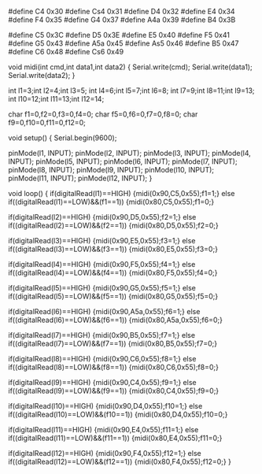 
#define C4 0x30
#define Cs4 0x31
#define D4 0x32
#define E4 0x34
#define F4 0x35
#define G4 0x37
#define A4a 0x39
#define B4 0x3B

#define C5 0x3C
#define D5 0x3E
#define E5 0x40
#define F5 0x41
#define G5 0x43
#define A5a 0x45
#define As5 0x46
#define B5 0x47
#define C6 0x48
#define Cs6 0x49

void midi(int cmd,int data1,int data2)
{
  Serial.write(cmd);
  Serial.write(data1);
  Serial.write(data2);
}

int l1=3;int l2=4;int l3=5;
int l4=6;int l5=7;int l6=8;
int l7=9;int l8=11;int l9=13;
int l10=12;int l11=13;int l12=14;

char f1=0,f2=0,f3=0,f4=0;
char f5=0,f6=0,f7=0,f8=0;
char f9=0,f10=0,f11=0,f12=0;

void setup()
{
  Serial.begin(9600);

  pinMode(l1, INPUT);
  pinMode(l2, INPUT);
  pinMode(l3, INPUT); 
  pinMode(l4, INPUT);
  pinMode(l5, INPUT);
  pinMode(l6, INPUT); 
  pinMode(l7, INPUT);
  pinMode(l8, INPUT);
  pinMode(l9, INPUT); 
  pinMode(l10, INPUT);
  pinMode(l11, INPUT);
  pinMode(l12, INPUT); 
}

void loop()
{
  if(digitalRead(l1)==HIGH)
  {midi(0x90,C5,0x55);f1=1;}
  else if((digitalRead(l1)==LOW)&&(f1==1))
  {midi(0x80,C5,0x55);f1=0;}
  

   if(digitalRead(l2)==HIGH)
  {midi(0x90,D5,0x55);f2=1;}
  else if((digitalRead(l2)==LOW)&&(f2==1))
  {midi(0x80,D5,0x55);f2=0;}

   if(digitalRead(l3)==HIGH)
  {midi(0x90,E5,0x55);f3=1;}
  else if((digitalRead(l3)==LOW)&&(f3==1))
  {midi(0x80,E5,0x55);f3=0;}

   if(digitalRead(l4)==HIGH)
  {midi(0x90,F5,0x55);f4=1;}
  else if((digitalRead(l4)==LOW)&&(f4==1))
  {midi(0x80,F5,0x55);f4=0;}

   if(digitalRead(l5)==HIGH)
  {midi(0x90,G5,0x55);f5=1;}
  else if((digitalRead(l5)==LOW)&&(f5==1))
  {midi(0x80,G5,0x55);f5=0;}

   if(digitalRead(l6)==HIGH)
  {midi(0x90,A5a,0x55);f6=1;}
  else if((digitalRead(l6)==LOW)&&(f6==1))
  {midi(0x80,A5a,0x55);f6=0;}

   if(digitalRead(l7)==HIGH)
  {midi(0x90,B5,0x55);f7=1;}
  else if((digitalRead(l7)==LOW)&&(f7==1))
  {midi(0x80,B5,0x55);f7=0;}

   if(digitalRead(l8)==HIGH)
  {midi(0x90,C6,0x55);f8=1;}
  else if((digitalRead(l8)==LOW)&&(f8==1))
  {midi(0x80,C6,0x55);f8=0;}

   if(digitalRead(l9)==HIGH)
  {midi(0x90,C4,0x55);f9=1;}
  else if((digitalRead(l9)==LOW)&&(f9==1))
  {midi(0x80,C4,0x55);f9=0;}

   if(digitalRead(l10)==HIGH)
  {midi(0x90,D4,0x55);f10=1;}
  else if((digitalRead(l10)==LOW)&&(f10==1))
  {midi(0x80,D4,0x55);f10=0;}

   if(digitalRead(l11)==HIGH)
  {midi(0x90,E4,0x55);f11=1;}
  else if((digitalRead(l11)==LOW)&&(f11==1))
  {midi(0x80,E4,0x55);f11=0;}

   if(digitalRead(l12)==HIGH)
  {midi(0x90,F4,0x55);f12=1;}
  else if((digitalRead(l12)==LOW)&&(f12==1))
  {midi(0x80,F4,0x55);f12=0;}
}
